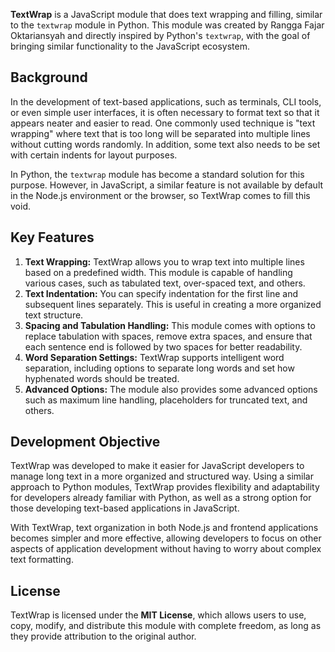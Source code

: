**TextWrap** is a JavaScript module that does text wrapping and filling, similar to the `textwrap` module in Python. This module was created by Rangga Fajar Oktariansyah and directly inspired by Python's `textwrap`, with the goal of bringing similar functionality to the JavaScript ecosystem.

## Background

In the development of text-based applications, such as terminals, CLI tools, or even simple user interfaces, it is often necessary to format text so that it appears neater and easier to read. One commonly used technique is "text wrapping" where text that is too long will be separated into multiple lines without cutting words randomly. In addition, some text also needs to be set with certain indents for layout purposes.

In Python, the `textwrap` module has become a standard solution for this purpose. However, in JavaScript, a similar feature is not available by default in the Node.js environment or the browser, so TextWrap comes to fill this void.

## Key Features

1. **Text Wrapping:** TextWrap allows you to wrap text into multiple lines based on a predefined width. This module is capable of handling various cases, such as tabulated text, over-spaced text, and others.
2. **Text Indentation:** You can specify indentation for the first line and subsequent lines separately. This is useful in creating a more organized text structure.
3. **Spacing and Tabulation Handling:** This module comes with options to replace tabulation with spaces, remove extra spaces, and ensure that each sentence end is followed by two spaces for better readability.
4. **Word Separation Settings:** TextWrap supports intelligent word separation, including options to separate long words and set how hyphenated words should be treated.
5. **Advanced Options:** The module also provides some advanced options such as maximum line handling, placeholders for truncated text, and others.

## Development Objective

TextWrap was developed to make it easier for JavaScript developers to manage long text in a more organized and structured way. Using a similar approach to Python modules, TextWrap provides flexibility and adaptability for developers already familiar with Python, as well as a strong option for those developing text-based applications in JavaScript.

With TextWrap, text organization in both Node.js and frontend applications becomes simpler and more effective, allowing developers to focus on other aspects of application development without having to worry about complex text formatting.

## License

TextWrap is licensed under the **MIT License**, which allows users to use, copy, modify, and distribute this module with complete freedom, as long as they provide attribution to the original author.
